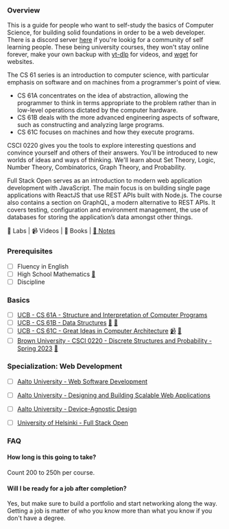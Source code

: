### Overview

This is a guide for people who want to self-study the basics of Computer Science, for building solid foundations in order to be a web developer. There is a discord server [here](https://discord.gg/PhhaAyxq) if you're lookig for a community of self learning people. These being university courses, they won't stay online forever, make your own backup with [yt-dlp](https://github.com/yt-dlp/yt-dlp) for videos, and [wget](https://www.gnu.org/software/wget/) for websites.

The CS 61 series is an introduction to computer science, with particular emphasis on software and on machines from a programmer's point of view.

 - CS 61A concentrates on the idea of abstraction, allowing the programmer to think in terms appropriate to the problem rather than in low-level operations dictated by the computer hardware.
 - CS 61B deals with the more advanced engineering aspects of software, such as constructing and analyzing large programs.
 - CS 61C focuses on machines and how they execute programs.

CSCI 0220 gives you the tools to explore interesting questions and convince yourself and others of their answers. You'll be introduced to new worlds of ideas and ways of thinking. We'll learn about Set Theory, Logic, Number Theory, Combinatorics, Graph Theory, and Probability.

Full Stack Open serves as an introduction to modern web application development with JavaScript. The main focus is on building single page applications with ReactJS that use REST APIs built with Node.js. The course also contains a section on GraphQL, a modern alternative to REST APIs. It covers testing, configuration and environment management, the use of databases for storing the application’s data amongst other things.

🥼 Labs | 📹 Videos | 📕 Books | [📝 Notes](https://github.com/Lesabotsy/bootcamp/blob/main/notes.md)

### Prerequisites

- [ ] Fluency in English
- [ ] High School Mathematics [📕](https://www.cambridge.org/highereducation/books/maths-a-students-survival-guide/D12E61923C2E86012D1D430BE5737AE0#overview)
- [ ] Discipline

### Basics

- [ ] [UCB - CS 61A - Structure and Interpretation of Computer Programs](https://inst.eecs.berkeley.edu/~cs61a/fa22/)
- [ ] [UCB - CS 61B - Data Structures](https://sp21.datastructur.es/) [🥼](https://github.com/orgs/Berkeley-CS61B/repositories) [📝](https://github.com/lesabotsy/bootcamp/blob/main/notes.md#cs-61b)
- [ ] [UCB - CS 61C - Great Ideas in Computer Architecture](https://inst.eecs.berkeley.edu/~cs61c/fa22/) [📹](https://www.bilibili.com/video/BV1Se411c766/) [🥼](https://github.com/orgs/61c-teach/repositories)
- [ ] [Brown University - CSCI 0220 - Discrete Structures and Probability - Spring 2023](https://cs22.io/) [📕](https://www.cengage.uk/c/discrete-mathematics-with-applications-metric-edition-5e-epp/9780357114087/)

### Specialization: Web Development

- [ ] [Aalto University - Web Software Development](https://fitech101.aalto.fi/web-software-development-2-0/)
- [ ] [Aalto University - Designing and Building Scalable Web Applications](https://fitech101.aalto.fi/designing-and-building-scalable-web-applications/)
- [ ] [Aalto University - Device-Agnostic Design](https://fitech101.aalto.fi/device-agnostic-design/)
- [ ] [University of Helsinki - Full Stack Open](https://fullstackopen.com/en/)


### FAQ

#### How long is this going to take?
Count 200 to 250h per course.

#### Will I be ready for a job after completion?
Yes, but make sure to build a portfolio and start networking along the way. Getting a job is matter of who you know more than what you know if you don't have a degree.
